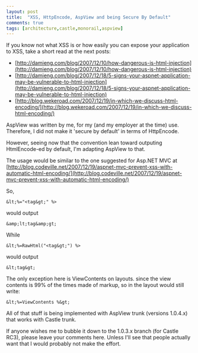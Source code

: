 ```yaml
---
layout: post
title:  "XSS, HttpEncode, AspView and being Secure By Default"
comments: true
tags: [architecture,castle,monorail,aspview]
---
```



If you know not what XSS is or how easily you can expose your application to XSS, take a short read at the next posts:

- [http://damieng.com/blog/2007/12/10/how-dangerous-is-html-injection](http://damieng.com/blog/2007/12/10/how-dangerous-is-html-injection)
- [http://damieng.com/blog/2007/12/18/5-signs-your-aspnet-application-may-be-vulnerable-to-html-injection](http://damieng.com/blog/2007/12/18/5-signs-your-aspnet-application-may-be-vulnerable-to-html-injection)
- [http://blog.wekeroad.com/2007/12/19/in-which-we-discuss-html-encoding/](http://blog.wekeroad.com/2007/12/19/in-which-we-discuss-html-encoding/)




AspView was written by me, for my (and my employer at the time) use. Therefore, I did not make it 'secure by default' in terms of HttpEncode.



However, seeing now that the convention lean toward outputing HtmlEncode-ed by default, I'm adapting AspView to that.



The usage would be similar to the one suggested for Asp.NET MVC at [http://blog.codeville.net/2007/12/19/aspnet-mvc-prevent-xss-with-automatic-html-encoding/](http://blog.codeville.net/2007/12/19/aspnet-mvc-prevent-xss-with-automatic-html-encoding/)



So, 

```
&lt;%="<tag&gt;" %> 
```

would output 

```
&amp;lt;tag&amp;gt;
```



While

```
&lt;%=RawHtml("<tag&gt;") %>
```

would output 

```
&lt;tag&gt;
```



The only exception here is ViewContents on layouts. since the view contents is 99% of the times made of markup, so in the layout would still write:

```
&lt;%=ViewContents %&gt; 
```



All of that stuff is being implemented with AspView trunk (versions 1.0.4.x) that works with Castle trunk.

If anyone wishes me to bubble it down to the 1.0.3.x branch (for Castle RC3), please leave your comments here. Unless I'll see that people actually want that I would probably not make the effort.

